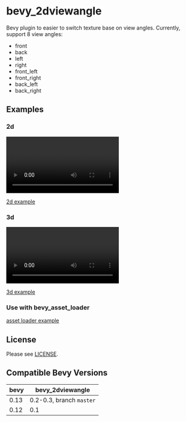 bevy_2dviewangle
================

Bevy plugin to easier to switch texture base on view angles. Currently, support 8 view angles:

* front
* back
* left
* right
* front_left
* front_right
* back_left
* back_right

Examples
--------

### 2d

![2d demo](https://i.imgur.com/7fRkkg3.mp4)

[2d example](examples/2d.rs)

### 3d

![3d demo](https://i.imgur.com/i3JnW9K.mp4)

[3d example](examples/3d.rs)

### Use with bevy_asset_loader

[asset loader example](examples/asset_loader.rs)

## License

Please see [LICENSE](../LICENSE).

## Compatible Bevy Versions

| bevy | bevy_2dviewangle         |
|------|--------------------------|
| 0.13 | 0.2-0.3, branch `master` |
| 0.12 | 0.1                      |
